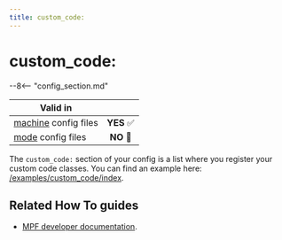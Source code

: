 ```yaml
---
title: custom_code:
---
```


# custom_code:


--8<-- "config_section.md"

| Valid in | |
|-----|:----:|
|[machine](instructions/machine_config.md) config files |**YES** :white_check_mark:|
|[mode](instructions/mode_config.md) config files|**NO** :no_entry_sign:|

The `custom_code:` section of your config is a list where you register
your custom code classes. You can find an example here:
[/examples/custom_code/index](/examples/custom_code).

## Related How To guides

* [MPF developer
    documentation](http://developer.missionpinball.org/en/dev/code/machine_code.html).
